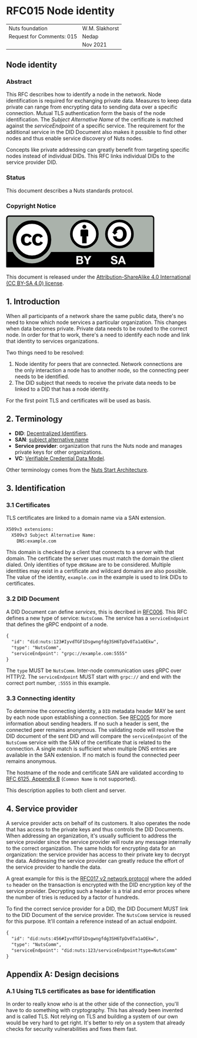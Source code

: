 # RFC015 Node identity

|  |  |
| :--- | :--- |
| Nuts foundation | W.M. Slakhorst |
| Request for Comments: 015 | Nedap |
|  | Nov 2021 |

## Node identity

### Abstract

This RFC describes how to identify a node in the network. Node identification is required for exchanging private data.
Measures to keep data private can range from encrypting data to sending data over a specific connection.
Mutual TLS authentication form the basis of the node identification.
The *Subject Alternative Name* of the certificate is matched against the *serviceEndpoint* of a specific service.
The requirement for the additional service in the DID Document also makes it possible to find other nodes and thus enable service discovery of Nuts nodes.

Concepts like private addressing can greatly benefit from targeting specific nodes instead of individual DIDs.
This RFC links individual DIDs to the service provider DID.

### Status

This document describes a Nuts standards protocol.

### Copyright Notice

![](../.gitbook/assets/license.png)

This document is released under the [Attribution-ShareAlike 4.0 International \(CC BY-SA 4.0\) license](https://creativecommons.org/licenses/by-sa/4.0/).

## 1. Introduction

When all participants of a network share the same public data, there's no need to know which node services a particular organization.
This changes when data becomes private. Private data needs to be routed to the correct node.
In order for that to work, there's a need to identify each node and link that identity to services organizations.

Two things need to be resolved:

1. Node identity for peers that are connected. Network connections are the only interaction a node has to another node, so the connecting peer needs to be identified.
2. The DID subject that needs to receive the private data needs to be linked to a DID that has a node identity.

For the first point TLS and certificates will be used as basis.

## 2. Terminology

* **DID**: [Decentralized Identifiers](https://www.w3.org/TR/did-core/).
* **SAN**: [subject alternative name](https://datatracker.ietf.org/doc/html/rfc5280#section-4.2.1.6)
* **Service provider**: organization that runs the Nuts node and manages private keys for other organizations.
* **VC**: [Verifiable Credential Data Model](https://www.w3.org/TR/vc-data-model/).

Other terminology comes from the [Nuts Start Architecture](rfc001-nuts-start-architecture.md#nuts-start-architecture).

## 3. Identification

### 3.1 Certificates

TLS certificates are linked to a domain name via a SAN extension.

```
X509v3 extensions:
  X509v3 Subject Alternative Name:
    DNS:example.com
```

This domain is checked by a client that connects to a server with that domain. The certificate the server uses must match the domain the client dialed.
Only identities of type `dNSName` are to be considered.
Multiple identities may exist in a certificate and wildcard domains are also possible.
The value of the identity, `example.com` in the example is used to link DIDs to certificates.

### 3.2 DID Document

A DID Document can define *services*, this is decribed in [RFC006](rfc006-distributed-registry.md). This RFC defines a new type of service: `NutsComm`.
The service has a `serviceEndpoint` that defines the gRPC endpoint of a node.

```
{
  "id": "did:nuts:123#IyvdTGF1Dsgwngfdg3SH6TpDv0Ta1aOEkw",
  "type": "NutsComm",
  "serviceEndpoint": "grpc://example.com:5555"
}
```

The `type` MUST be `NutsComm`. Inter-node communication uses gRPC over HTTP/2.
The `serviceEndpoint` MUST start with `grpc://` and end with the correct port number, `:5555` in this example.

### 3.3 Connecting identity

To determine the connecting identity, a `DID` metadata header MAY be sent by each node upon establishing a connection. 
See [RFC005](rfc005-distributed-network-using-grpc.md) for more information about sending headers. If no such a header is sent, the connected peer remains anonymous.
The validating node will resolve the DID document of the sent DID and will compare the `serviceEndpoint` of the `NutsComm` service with the SAN of the certificate that is related to the connection.
A single match is sufficient when multiple DNS entries are available in the SAN extension. If no match is found the connected peer remains anonymous.

The hostname of the node and certificate SAN are validated according to [RFC 6125, Appendix B](https://tools.ietf.org/html/rfc6125) (`Common Name` is not supported).

This description applies to both client and server.

## 4. Service provider

A service provider acts on behalf of its customers. It also operates the node that has access to the private keys and thus controls the DID Documents.
When addressing an organization, it's usually sufficient to address the service provider since the service provider will route any message internally to the correct organization.
The same holds for encrypting data for an organization: the service provider has access to their private key to decrypt the data.
Addressing the service provider can greatly reduce the effort of the service provider to handle the data.

A great example for this is the [RFC017 v2 network protocol](rfc017-distributed-network-grpc-v2.md) where the added `to` header on the transaction is encrypted with the DID encryption key of the service provider.
Decrypting such a header is a trial and error proces where the number of tries is reduced by a factor of hundreds.

To find the correct service provider for a DID, the DID Document MUST link to the DID Document of the service provider.
The `NutsComm` service is reused for this purpose. It'll contain a reference instead of an actual endpoint.

```
{
  "id": "did:nuts:456#IyvdTGF1Dsgwngfdg3SH6TpDv0Ta1aOEkw",
  "type": "NutsComm",
  "serviceEndpoint": "did:nuts:123/serviceEndpoint?type=NutsComm"
}
```

## Appendix A: Design decisions

### A.1 Using TLS certificates as base for identification

In order to really know *who* is at the other side of the connection, you'll have to do something with cryptography. This has already been invented and is called TLS.
Not relying on TLS and building a system of our own would be very hard to get right. It's better to rely on a system that already checks for security vulnerabilities and fixes them fast.

